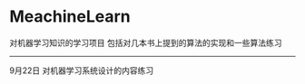 # MeachineLearn
对机器学习知识的学习项目
包括对几本书上提到的算法的实现和一些算法练习

********************************************
9月22日
对机器学习系统设计的内容练习